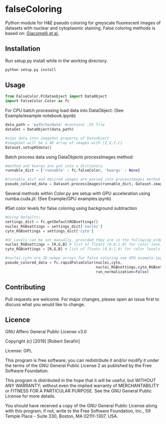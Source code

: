# falseColoring

Python module for H&E pseudo coloring for greyscale fluorescent images of datasets with nuclear and cytoplasmic staining. False coloring methods is based on: [Giacomelli et al.](https://journals.plos.org/plosone/article?id=10.1371/journal.pone.0159337)


## Installation

Run setup.py install while in the working directory.

```bash
python setup.py install
```


## Usage

```python
from FalseColor.FCdataobject import DataObject
import FalseColor.Color as fc
```
For CPU batch processing load data into DataObject:
(See Example/example notebook.ipynb)
```python
data_path = 'path/to/data' #contains .h5 file
dataSet = DataObject(data_path)

#zips data into imageSet property of Dataobject 
#imageSet will be a 4D array of images with [Z,X,Y,C]
Dataset.setupH5data() 
```
Batch process data using DataObjects processImages method:
```python
#method and kwargs are put into a dictionary
runnable_dict = {'runnable' : fc.falseColor, 'kwargs' : None}

#runnable_dict and desired images are passed into processImages method
pseudo_colored_data = Dataset.processImages(runnable_dict, Dataset.imageSet)

```

Several methods within Color.py are setup with GPU acceleration using numba.cuda.jit:
(See Example/GPU examples.ipynb)

#Set color levels for false coloring using background subtraction
```python
#Using Defaults:
settings_dict = fc.getDefaultRGBsettings()
nuclei_RGBsettings = settings_dict['nuclei']
cyto_RGBsettings = settings_dict['cyto']
```

```python
#Or Levels can be set manually, provided they are in the following order
nuclei_RGBsettings = [R,G,B] # list of floats (0.0:1.0) for color levels in nuclear channel
cyto_RGBsettings = [R,G,B] # list of floats (0.0:1.0) for color levels in cyto channel

#nuclei,cyto are 2D numpy arrays for false coloring see GPU example.ipynb for more details
pseudo_colored_data = fc.rapidFalseColor(nuclei,cyto,
                                         nuclei_RGBsettings,cyto_RGBsettings, 
                                         run_normalization=False)
```

## Contributing
Pull requests are welcome. For major changes, please open an issue first to discuss what you would like to change.

## Licence 
GNU Affero General Public License v3.0

Copyright (c) [2019] [Robert Serafin]
 
  License: GPL
 
  This program is free software; you can redistribute it and/or
  modify it under the terms of the GNU General Public License 2
  as published by the Free Software Foundation.
 
  This program is distributed in the hope that it will be useful,
  but WITHOUT ANY WARRANTY; without even the implied warranty of
  MERCHANTABILITY or FITNESS FOR A PARTICULAR PURPOSE.  See the
  GNU General Public License for more details.
 
   You should have received a copy of the GNU General Public License
  along with this program; if not, write to the Free Software
  Foundation, Inc., 59 Temple Place - Suite 330, Boston, MA  02111-1307, USA.
 
